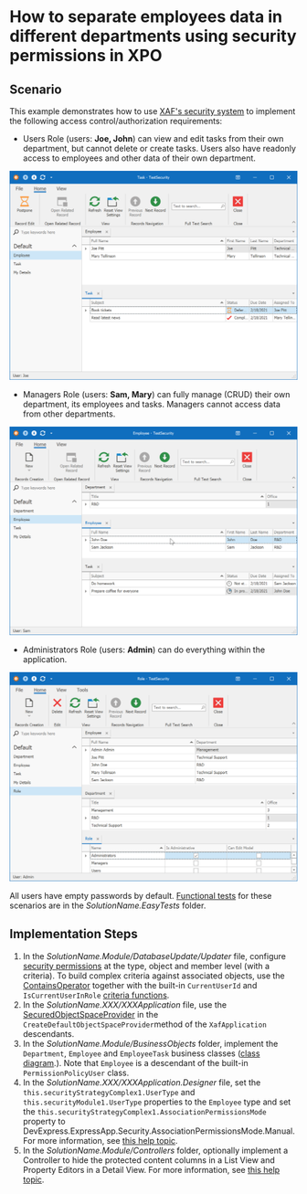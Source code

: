 # How to separate employees data in different departments using security permissions in XPO


## Scenario

This example demonstrates how to use [XAF's security system](https://docs.devexpress.com/eXpressAppFramework/113366/concepts/security-system) to implement the following access control/authorization requirements:
- Users Role (users: **Joe, John**) can view and edit tasks from their own department, but cannot delete or create tasks. Users also have readonly access to employees and other data of their own department.

![](https://github.com/DevExpress-Examples/XAF_how-to-separate-employees-data-in-different-departments-using-security-permissions-in-xpo-e4045/blob/18.2.2%2B/media/Users.png)

- Managers Role (users: **Sam, Mary**) can fully manage (CRUD) their own department, its employees and tasks. Managers cannot access data from other departments.

![](https://github.com/DevExpress-Examples/XAF_how-to-separate-employees-data-in-different-departments-using-security-permissions-in-xpo-e4045/blob/18.2.2%2B/media/Managers.png)

- Administrators Role (users: **Admin**) can do everything within the application.

![](https://github.com/DevExpress-Examples/XAF_how-to-separate-employees-data-in-different-departments-using-security-permissions-in-xpo-e4045/blob/18.2.2%2B/media/Administrators.png)

All users have empty passwords by default. [Functional tests](https://docs.devexpress.com/eXpressAppFramework/113211/concepts/debugging-testing-and-error-handling/functional-tests-easy-test) for these scenarios are in the *SolutionName.EasyTests* folder.

## Implementation Steps
1. In the *SolutionName.Module/DatabaseUpdate/Updater* file, configure [security permissions](https://docs.devexpress.com/eXpressAppFramework/113366/concepts/security-system/security-system-overview) at the type, object and member level (with a criteria). To build complex criteria against associated objects, use the [ContainsOperator](https://docs.devexpress.com/CoreLibraries/DevExpress.Data.Filtering.ContainsOperator) together with the built-in `CurrentUserId` and `IsCurrentUserInRole` [criteria functions](http://documentation.devexpress.com/#xaf/CustomDocument3307).
2. In the *SolutionName.XXX/XXXApplication* file, use the [SecuredObjectSpaceProvider](https://docs.devexpress.com/eXpressAppFramework/113437/task-based-help/security/how-to-change-the-client-side-security-mode-from-ui-level-to-integrated-in-xpo-applications) in the `CreateDefaultObjectSpaceProvider`method of the `XafApplication` descendants.
3. In the *SolutionName.Module/BusinessObjects* folder, implement the `Department`, `Employee` and `EmployeeTask` business classes ([class diagram](https://github.com/DevExpress-Examples/how-to-separate-employees-data-in-different-departments-using-security-permissions-in-xpo-e4045/blob/18.2.2%2B/media/ClassStructure.png).). Note that `Employee` is a descendant of the built-in `PermissionPolicyUser` class.
4. In the *SolutionName.XXX/XXXApplication.Designer* file, set the `this.securityStrategyComplex1.UserType` and `this.securityModule1.UserType` properties to the `Employee` type and set the `this.securityStrategyComplex1.AssociationPermissionsMode` property to DevExpress.ExpressApp.Security.AssociationPermissionsMode.Manual. For more information, see [this help topic](https://docs.devexpress.com/eXpressAppFramework/DevExpress.ExpressApp.Security.SecurityStrategy.AssociationPermissionsMode).
5. In the *SolutionName.Module/Controllers* folder, optionally implement a Controller to hide the protected content columns in a List View and Property Editors in a Detail View. For more information, see [this help topic](https://docs.devexpress.com/eXpressAppFramework/114008/task-based-help/security/how-to-hide-the-protected-content-columns-in-a-list-view-and-property-editors-in-a-detail-view).
